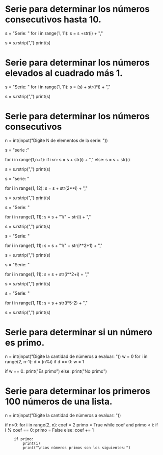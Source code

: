 # Serie para determinar los números consecutivos hasta 10.
s = "Serie: "
for i in range(1, 11):
    s = s +str(i) + ","

s = s.rstrip(",") 
print(s)

# Serie para determinar los números elevados al cuadrado más 1.
s = "Serie: "
for i in range(1, 11): 
    s = (s) + str(i*i) + ","

s = s.rstrip(",") 
print(s)

# Serie para determinar los números consecutivos
n = int(input("Digite N de elementos de la serie: "))

s = "serie :"

for i in range(1,n+1): 
    if i<n: 
        s = s + str(i) + "," 
    else: s = s + str(i)

s = s.rstrip(",") 
print(s)



s = "serie: "

for i in range(1, 12): 
    s = s + str(2**i) + ","

s = s.rstrip(",") 
print(s)



s = "Serie: "

for i in range(1, 11): 
    s = s + "1/" + str(i) + ","

s = s.rstrip(",") 
print(s)




s = "Serie: "

for i in range(1, 11): 
    s = s + "1/" + str(i**2+1) + "," 

s = s.rstrip(",") 
print(s)



s = "Serie: "

for i in range(1, 11): 
    s = s + str(i**2+i) + ","

s = s.rstrip(",") 
print(s)




s = "Serie: "

for i in range(1, 11): 
    s = s + str(i*5-2) + ","

s = s.rstrip(",") 
print(s)



# Serie para determinar si un número es primo.

n = int(input("Digite la cantidad de números a evaluar: "))
w = 0
for i in range(2, n-1): 
    d = (n%i) 
    if d == 0: 
        w = 1      
      
if w == 0:
    print("Es primo")
else:
    print("No primo")

# Serie para determinar los primeros 100 números de una lista.
n = int(input("Digite la cantidad de números a evaluar: "))

if n>0:
    for i in range(2, n):
        coef = 2
        primo = True
        while coef and primo < i:
            if i % coef == 0:
                primo = False
            else:
                coef += 1
    
        if primo:
            print(i)
            print("\nLos números primos son los siguientes:")
